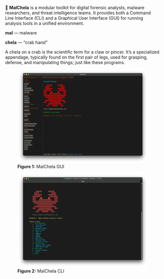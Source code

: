 
🦀 **MalChela** is a modular toolkit for digital forensic analysts, malware researchers, and threat intelligence teams. It provides both a Command Line Interface (CLI) and a Graphical User Interface (GUI) for running analysis tools in a unified environment.

**mal** — malware

**chela** — “crab hand”

A chela on a crab is the scientific term for a claw or pincer. It’s a specialized appendage, typically found on the first pair of legs, used for grasping, defense, and manipulating things; just like these programs.

<figure>
  <img src="images/malchela_screenshot.png" alt="MalChela GUI">
  <figcaption><strong>Figure 1:</strong> MalChela GUI</figcaption>
</figure>

<figure>
  <img src="images/malchela_cli_screenshot.png" alt="MalChela CLI">
  <figcaption><strong>Figure 2:</strong> MalChela CLI</figcaption>
</figure>
